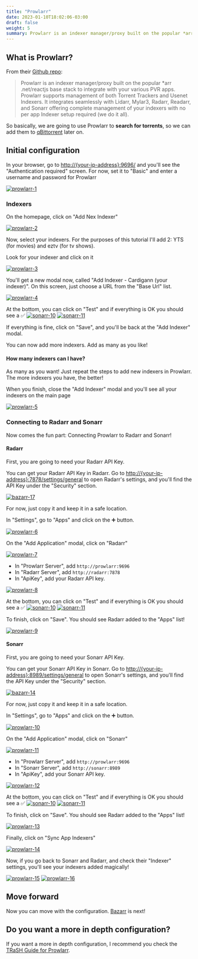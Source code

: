 ```yaml
---
title: "Prowlarr"
date: 2023-01-10T18:02:06-03:00
draft: false
weight: 5
summary: Prowlarr is an indexer manager/proxy built on the popular *arr .net/reactjs base stack to integrate with your various PVR apps. Prowlarr supports management of both Torrent Trackers and Usenet Indexers. It integrates seamlessly with Lidarr, Mylar3, Radarr, Readarr, and Sonarr offering complete management of your indexers with no per app Indexer setup required (we do it all).
---
```


## What is Prowlarr?

From their [Github repo](https://github.com/Prowlarr/Prowlarr/):

> Prowlarr is an indexer manager/proxy built on the popular *arr .net/reactjs base stack to integrate with your various PVR apps. Prowlarr supports management of both Torrent Trackers and Usenet Indexers. It integrates seamlessly with Lidarr, Mylar3, Radarr, Readarr, and Sonarr offering complete management of your indexers with no per app Indexer setup required (we do it all).

So basically, we are going to use Prowlarr to **search for torrents**, so we can add them to [qBittorrent](/config/qbittorrent) later on.

## Initial configuration

In your browser, go to [http://{your-ip-address}:9696/]() and you'll see the "Authentication required" screen. For now, set it to "Basic" and enter a username and password for Prowlarr

[![prowlarr-1](/pics/prowlarr-1.png)](/pics/prowlarr-1.png)

### Indexers

On the homepage, click on "Add Nex Indexer"

[![prowlarr-2](/pics/prowlarr-2.png)](/pics/prowlarr-2.png)

Now, select your indexers. For the purposes of this tutorial I'll add 2: YTS (for movies) and eztv (for tv shows).

Look for your indexer and click on it

[![prowlarr-3](/pics/prowlarr-3.png)](/pics/prowlarr-3.png)

You'll get a new modal now, called "Add Indexer - Cardigann (your indexer)". On this screen, just choose a URL from the "Base Url" list.

[![prowlarr-4](/pics/prowlarr-4.png)](/pics/prowlarr-4.png)

At the bottom, you can click on "Test" and if everything is OK you should see a ✅ 
[![sonarr-10](/pics/sonarr-10.png)](/pics/sonarr-10.png)
[![sonarr-11](/pics/sonarr-11.png)](/pics/sonarr-11.png)

If everything is fine, click on "Save", and you'll be back at the "Add Indexer" modal.

You can now add more indexers. Add as many as you like!

#### How many indexers can I have?
As many as you want! Just repeat the steps to add new indexers in Prowlarr. The more indexers you have, the better!

When you finish, close the "Add Indexer" modal and you'll see all your indexers on the main page

[![prowlarr-5](/pics/prowlarr-5.png)](/pics/prowlarr-5.png)

### Connecting to Radarr and Sonarr

Now comes the fun part: Connecting Prowlarr to Radarr and Sonarr!

#### Radarr 

First, you are going to need your Radarr API Key.

You can get your Radarr API Key in Radarr. Go to [http://{your-ip-address}:7878/settings/general]() to open Radarr's settings, and you'll find the API Key under the "Security" section.

[![bazarr-17](/pics/bazarr-17.png)](/pics/bazarr-17.png)

For now, just copy it and keep it in a safe location.

In "Settings", go to "Apps" and click on the ➕ button.

[![prowlarr-6](/pics/prowlarr-6.png)](/pics/prowlarr-6.png)

On the "Add Application" modal, click on "Radarr"

[![prowlarr-7](/pics/prowlarr-7.png)](/pics/prowlarr-7.png)

- In "Prowlarr Server", add `http://prowlarr:9696`
- In "Radarr Server", add `http://radarr:7878`
- In "ApiKey", add your Radarr API key.

[![prowlarr-8](/pics/prowlarr-8.png)](/pics/prowlarr-8.png)

At the bottom, you can click on "Test" and if everything is OK you should see a ✅ 
[![sonarr-10](/pics/sonarr-10.png)](/pics/sonarr-10.png)
[![sonarr-11](/pics/sonarr-11.png)](/pics/sonarr-11.png)

To finish, click on "Save". You should see Radarr added to the "Apps" list!

[![prowlarr-9](/pics/prowlarr-9.png)](/pics/prowlarr-9.png)

#### Sonarr 

First, you are going to need your Sonarr API Key.

You can get your Sonarr API Key in Sonarr. Go to [http://{your-ip-address}:8989/settings/general]() to open Sonarr's settings, and you'll find the API Key under the "Security" section.

[![bazarr-14](/pics/bazarr-14.png)](/pics/bazarr-14.png)

For now, just copy it and keep it in a safe location.

In "Settings", go to "Apps" and click on the ➕ button.

[![prowlarr-10](/pics/prowlarr-10.png)](/pics/prowlarr-10.png)

On the "Add Application" modal, click on "Sonarr"

[![prowlarr-11](/pics/prowlarr-11.png)](/pics/prowlarr-11.png)

- In "Prowlarr Server", add `http://prowlarr:9696`
- In "Sonarr Server", add `http://sonarr:8989`
- In "ApiKey", add your Sonarr API key.

[![prowlarr-12](/pics/prowlarr-12.png)](/pics/prowlarr-12.png)

At the bottom, you can click on "Test" and if everything is OK you should see a ✅ 
[![sonarr-10](/pics/sonarr-10.png)](/pics/sonarr-10.png)
[![sonarr-11](/pics/sonarr-11.png)](/pics/sonarr-11.png)

To finish, click on "Save". You should see Radarr added to the "Apps" list!

[![prowlarr-13](/pics/prowlarr-13.png)](/pics/prowlarr-13.png)

Finally, click on "Sync App Indexers"

[![prowlarr-14](/pics/prowlarr-14.png)](/pics/prowlarr-14.png)

Now, if you go back to Sonarr and Radarr, and check their "Indexer" settings, you'll see your indexers added magically!

[![prowlarr-15](/pics/prowlarr-15.png)](/pics/prowlarr-15.png)
[![prowlarr-16](/pics/prowlarr-16.png)](/pics/prowlarr-16.png)

## Move forward

Now you can move with the configuration. [Bazarr](/config/bazarr) is next!

## Do you want a more in depth configuration?

If you want a more in depth configuration, I recommend you check the [TRaSH Guide for Prowlarr](https://trash-guides.info/Prowlarr/).
